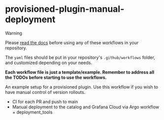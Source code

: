 # provisioned-plugin-manual-deployment

> [!WARNING]
>
> Please [read the docs](https://enghub.grafana-ops.net/docs/default/component/grafana-plugins-platform/plugins-ci-github-actions/010-plugins-ci-github-actions) before using any of these workflows in your repository.
>
> The `yaml` files should be put in your repository's `.github/workflows` folder, and customized depending on your needs.
>
> **Each workflow file is just a template/example. Remember to address all the TODOs before starting to use the workflows.**

<!-- README start -->
<!-- order: 20 -->

An example setup for a provisioned plugin. Use this workflow if you wish to have manual control of version rollouts.

- CI for each PR and push to main
- Manual deployment to the catalog and Grafana Cloud via Argo workflow + deployment_tools
